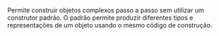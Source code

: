 Permite construir objetos complexos passo a passo sem utilizar um construtor padrão. O padrão permite produzir diferentes tipos e representações de um objeto usando o mesmo código de construção.
